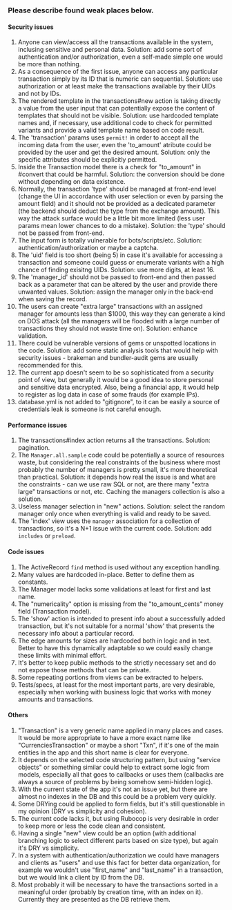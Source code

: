 ### Please describe found weak places below.

#### Security issues

1. Anyone can view/access all the transactions available in the system, inclusing sensitive and personal data. Solution: add some sort of authentication and/or authorization, even a self-made simple one would be more than nothing.
2. As a consequence of the first issue, anyone can access any particular transaction simply by its ID that is numeric can sequential. Solution: use authorization or at least make the transactions available by their UIDs and not by IDs.
3. The rendered template in the transactions#new action is taking directly a value from the user input that can potentially expose the content of templates that should not be visible. Solution: use hardcoded template names and, if necessary, use additional code to check for permitted variants and provide a valid template name based on code result.
4. The 'transaction' params uses `permit!` in order to accept all the incoming data from the user, even the 'to_amount' atribute could be provided by the user and get the desired amount. Solution: only the specific attributes should be explicitly permitted.
5. Inside the Transaction model there is a check for "to_amount" in #convert that could be harmful. Solution: the conversion should be done without depending on data existence.
6. Normally, the transaction 'type' should be managed at front-end level (change the UI in accordance with user selection or even by parsing the amount field) and it should not be provided as a dedicated parameter (the backend should deduct the type from the exchange amount). This way the attack surface would be a little bit more limited (less user params mean lower chances to do a mistake). Solution: the 'type' should not be passed from front-end.
7. The input form is totally vulnerable for bots/scripts/etc. Solution: authentication/authorization or maybe a captcha. 
8. The 'uid' field is too short (being 5) in case it's available for accessing a transaction and someone could guess or enumerate variants with a high chance of finding exisitng UIDs. Solution: use more digits, at least 16.
9. The 'manager_id' should not be passed to front-end and then passed back as a parameter that can be altered by the user and provide there unwanted values. Solution: assign the manager only in the back-end when saving the record.
10. The users can create "extra large" transactions with an assigned manager for amounts less than $1000, this way they can generate a kind on DOS attack (all the managers will be flooded with a large number of transactions they should not waste time on). Solution: enhance validation.
11. There could be vulnerable versions of gems or unspotted locations in the code. Solution: add some static analysis tools that would help with security issues - brakeman and bundler-audit gems are usually recommended for this.
12. The current app doesn't seem to be so sophisticated from a security point of view, but generally it would be a good idea to store personal and sensitive data encrypted. Also, being a financial app, it would help to register as log data in case of some frauds (for example IPs).
13. database.yml is not added to "gitignore", to it can be easily a source of credentials leak is someone is not careful enough.

#### Performance issues

1. The transactions#index action returns all the transactions. Solution: pagination.
2. The `Manager.all.sample` code could be potentially a source of resources waste, but considering the real constraints of the business where most probably the number of managers is pretty small, it's more theoretical than practical. Solution: it depends how real the issue is and what are the constraints - can we use raw SQL or not, are there many "extra large" transactions or not, etc. Caching the managers collection is also a solution.
3. Useless manager selection in "new" actions. Solution: select the random manager only once when everything is valid and ready to be saved.
4. The 'index' view uses the `manager` association for a collection of transactions, so it's a N+1 issue with the current code. Solution: add `includes` or `preload`.

#### Code issues

1. The ActiveRecord `find` method is used without any exception handling. 
2. Many values are hardcoded in-place. Better to define them as constants.
3. The Manager model lacks some validations at least for first and last name.
4. The "numericality" option is missing from the "to_amount_cents" money field (Transaction model).
5. The 'show' action is intended to present info about a successfully added transaction, but it's not suitable for a normal 'show' that presents the necessary info about a particular record.
6. The edge amounts for sizes are hardcoded both in logic and in text. Better to have this dynamically adaptable so we could easily change these limits with minimal effort.
7. It's better to keep public methods to the strictly necessary set and do not expose those methods that can be private.
8. Some repeating portions from views can be extracted to helpers.
9. Tests/specs, at least for the most important parts, are very desirable, especially when working with business logic that works with money amounts and transactions.

#### Others

1. "Transaction" is a very generic name applied in many places and cases. It would be more appropriate to have a more exact name like "CurrenciesTransaction" or maybe a short "Txn", if it's one of the main entities in the app and this short name is clear for everyone.
2. It depends on the selected code structuring pattern, but using "service objects" or something similar could help to extract some logic from models, especially all that goes to callbacks or uses them (callbacks are always a source of problems by being somehow semi-hidden logic).
3. With the current state of the app it's not an issue yet, but there are almost no indexes in the DB and this could be a problem very quickly.
4. Some DRYing could be applied to form fields, but it's still questionable in my opinion (DRY vs simplicity and cohesion).
5. The current code lacks it, but using Rubocop is very desirable in order to keep more or less the code clean and consistent.
6. Having a single "new" view could be an option (with additional branching logic to select different parts based on size type), but again it's DRY vs simplicity.
7. In a system with authentication/authorization we could have managers and clients as "users" and use this fact for better data organization, for example we wouldn't use "first_name" and "last_name" in a transaction, but we would link a client by ID from the DB.
8. Most probably it will be necessary to have the transactions sorted in a meaningful order (probably by creation time, with an index on it). Currently they are presented as the DB retrieve them.
